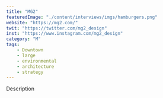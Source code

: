 ```yaml
---
title: "MG2"
featuredImage: "./content/interviews/imgs/hamburgers.png"
website: "https://mg2.com/"
twit: "https://twitter.com/mg2_design"
inst: "https://www.instagram.com/mg2_design"
category: "M"
tags:
    - Downtown
    - large
    - environmental
    - architecture
    - strategy
---
```


Description
